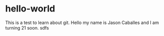 # hello-world
This is a test to learn about git.
Hello my name is Jason Caballes and I am turning 21 soon.
sdfs
